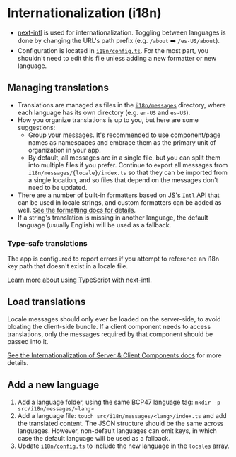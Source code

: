 # Internationalization (i18n)

- [next-intl](https://next-intl-docs.vercel.app) is used for internationalization. Toggling between languages is done by changing the URL's path prefix (e.g. `/about` ➡️ `/es-US/about`).
- Configuration is located in [`i18n/config.ts`](../app/src/i18n/config.ts). For the most part, you shouldn't need to edit this file unless adding a new formatter or new language.

## Managing translations

- Translations are managed as files in the [`i18n/messages`](../app/src/i18n/messages/) directory, where each language has its own directory (e.g. `en-US` and `es-US`).
- How you organize translations is up to you, but here are some suggestions:
  - Group your messages. It's recommended to use component/page names as namespaces and embrace them as the primary unit of organization in your app.
  - By default, all messages are in a single file, but you can split them into multiple files if you prefer. Continue to export all messages from `i18n/messages/{locale}/index.ts` so that they can be imported from a single location, and so files that depend on the messages don't need to be updated.
- There are a number of built-in formatters based on [JS's `Intl` API](https://developer.mozilla.org/en-US/docs/Web/JavaScript/Reference/Global_Objects/Intl) that can be used in locale strings, and custom formatters can be added as well. [See the formatting docs for details](https://next-intl-docs.vercel.app/docs/usage/numbers).
- If a string's translation is missing in another language, the default language (usually English) will be used as a fallback.

### Type-safe translations

The app is configured to report errors if you attempt to reference an i18n key path that doesn't exist in a locale file.

[Learn more about using TypeScript with next-intl](https://next-intl-docs.vercel.app/docs/workflows/typescript).

## Load translations

Locale messages should only ever be loaded on the server-side, to avoid bloating the client-side bundle. If a client component needs to access translations, only the messages required by that component should be passed into it.

[See the Internationalization of Server & Client Components docs](https://next-intl-docs.vercel.app/docs/environments/server-client-components) for more details.

## Add a new language

1. Add a language folder, using the same BCP47 language tag: `mkdir -p src/i18n/messages/<lang>`
1. Add a language file: `touch src/i18n/messages/<lang>/index.ts` and add the translated content. The JSON structure should be the same across languages. However, non-default languages can omit keys, in which case the default language will be used as a fallback.
1. Update [`i18n/config.ts`](../app/src/i18n/config.ts) to include the new language in the `locales` array.
